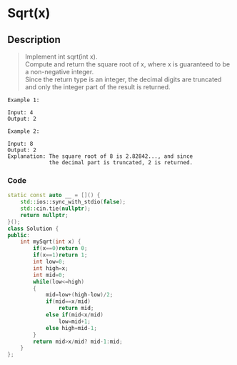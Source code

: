 #  Sqrt(x)
## Description
> Implement int sqrt(int x).  
>Compute and return the square root of x, where x is guaranteed to be a non-negative integer.  
Since the return type is an integer, the decimal digits are truncated and only the integer part of the result is returned.
```
Example 1:

Input: 4
Output: 2
```
```
Example 2:

Input: 8
Output: 2
Explanation: The square root of 8 is 2.82842..., and since 
             the decimal part is truncated, 2 is returned.
```
### Code
```c++
static const auto __ = []() {
    std::ios::sync_with_stdio(false);
    std::cin.tie(nullptr);
    return nullptr;
}();
class Solution {
public:
    int mySqrt(int x) {
        if(x==0)return 0;
        if(x==1)return 1;
        int low=0;
        int high=x;
        int mid=0;
        while(low<=high)
        {
            mid=low+(high-low)/2;
            if(mid==x/mid)
                return mid;
            else if(mid<x/mid)
                low=mid+1;
            else high=mid-1;
        }
        return mid>x/mid? mid-1:mid;
    }
};
```